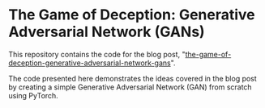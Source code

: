 # The Game of Deception: Generative Adversarial Network (GANs)

This repository contains the code for the blog post, "[the-game-of-deception-generative-adversarial-network-gans](https://iftekhar.vercel.app/blogs/the-game-of-deception-generative-adversarial-network-gans)".

The code presented here demonstrates the ideas covered in the blog post by creating a simple Generative Adversarial Network (GAN) from scratch using PyTorch.
